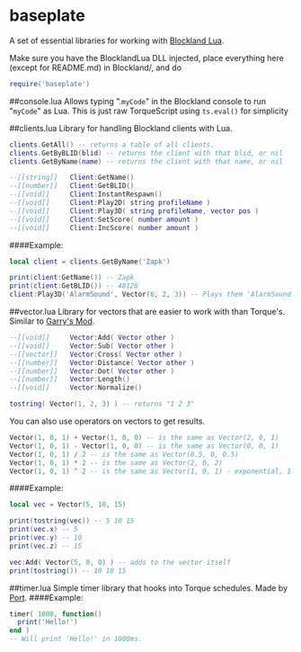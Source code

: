 # baseplate
A set of essential libraries for working with [Blockland Lua](https://github.com/portify/BlocklandLua).

Make sure you have the BlocklandLua DLL injected, place everything here (except for README.md) in Blockland/, and do
```Lua
require('baseplate')
```

##console.lua
Allows typing ".`myCode`" in the Blockland console to run "`myCode`" as Lua. This is just raw TorqueScript using `ts.eval()` for simplicity

##clients.lua
Library for handling Blockland clients with Lua.

```Lua
clients.GetAll() -- returns a table of all clients.
clients.GetByBLID(blid) -- returns the client with that blid, or nil
clients.GetByName(name) -- returns the client with that name, or nil

--[[string]]   Client:GetName()
--[[number]]   Client:GetBLID()
--[[void]]     Client:InstantRespawn()
--[[void]]     Client:Play2D( string profileName )
--[[void]]     Client:Play3D( string profileName, vector pos )
--[[void]]     Client:SetScore( number amount )
--[[void]]     Client:IncScore( number amount )
```
####Example:
```Lua
local client = clients.GetByName('Zapk')

print(client:GetName()) -- Zapk
print(client:GetBLID()) -- 48126
client:Play3D('AlarmSound', Vector(6, 2, 3)) -- Plays them 'AlarmSound' at pos '6 2 3'.
```

##vector.lua
Library for vectors that are easier to work with than Torque's. Similar to [Garry's Mod](http://wiki.garrysmod.com/page/Category:Vector).

```Lua
--[[void]]     Vector:Add( Vector other )
--[[void]]     Vector:Sub( Vector other )
--[[vector]]   Vector:Cross( Vector other )
--[[number]]   Vector:Distance( Vector other )
--[[number]]   Vector:Dot( Vector other )
--[[number]]   Vector:Length()
--[[void]]     Vector:Normalize()

tostring( Vector(1, 2, 3) ) -- returns "1 2 3"
```
You can also use operators on vectors to get results.
```Lua
Vector(1, 0, 1) + Vector(1, 0, 0) -- is the same as Vector(2, 0, 1)
Vector(1, 0, 1) - Vector(1, 0, 0) -- is the same as Vector(0, 0, 1)
Vector(1, 0, 1) / 2 -- is the same as Vector(0.5, 0, 0.5)
Vector(1, 0, 1) * 2 -- is the same as Vector(2, 0, 2)
Vector(1, 0, 1) ^ 2 -- is the same as Vector(1, 0, 1) - exponential, 1 squared is 1 :P
```
####Example:
```Lua
local vec = Vector(5, 10, 15)

print(tostring(vec)) -- 5 10 15
print(vec.x) -- 5
print(vec.y) -- 10
print(vec.z) -- 15

vec:Add( Vector(5, 0, 0) ) -- adds to the vector itself
print(tostring()) -- 10 10 15
```

##timer.lua
Simple timer library that hooks into Torque schedules. Made by [Port](https://github.com/portify).
####Example:
```Lua
timer( 1000, function()
  print('Hello!')
end )
-- Will print 'Hello!' in 1000ms.
```
